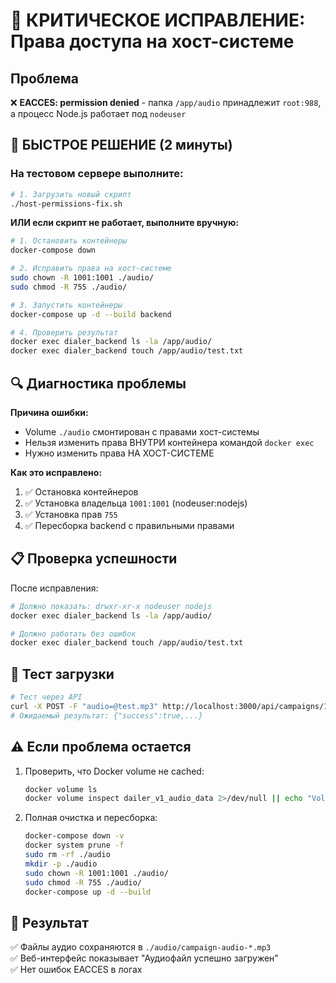 # 🚨 КРИТИЧЕСКОЕ ИСПРАВЛЕНИЕ: Права доступа на хост-системе

## Проблема
❌ **EACCES: permission denied** - папка `/app/audio` принадлежит `root:988`, а процесс Node.js работает под `nodeuser`

## 🚀 БЫСТРОЕ РЕШЕНИЕ (2 минуты)

### На тестовом сервере выполните:

```bash
# 1. Загрузить новый скрипт
./host-permissions-fix.sh
```

**ИЛИ если скрипт не работает, выполните вручную:**

```bash
# 1. Остановить контейнеры
docker-compose down

# 2. Исправить права на хост-системе
sudo chown -R 1001:1001 ./audio/
sudo chmod -R 755 ./audio/

# 3. Запустить контейнеры
docker-compose up -d --build backend

# 4. Проверить результат
docker exec dialer_backend ls -la /app/audio/
docker exec dialer_backend touch /app/audio/test.txt
```

## 🔍 Диагностика проблемы

**Причина ошибки:**
- Volume `./audio` смонтирован с правами хост-системы
- Нельзя изменить права ВНУТРИ контейнера командой `docker exec`
- Нужно изменить права НА ХОСТ-СИСТЕМЕ

**Как это исправлено:**
1. ✅ Остановка контейнеров
2. ✅ Установка владельца `1001:1001` (nodeuser:nodejs)
3. ✅ Установка прав `755`
4. ✅ Пересборка backend с правильными правами

## 📋 Проверка успешности

После исправления:
```bash
# Должно показать: drwxr-xr-x nodeuser nodejs
docker exec dialer_backend ls -la /app/audio/

# Должно работать без ошибок
docker exec dialer_backend touch /app/audio/test.txt
```

## 🧪 Тест загрузки

```bash
# Тест через API
curl -X POST -F "audio=@test.mp3" http://localhost:3000/api/campaigns/1/audio
# Ожидаемый результат: {"success":true,...}
```

## ⚠️ Если проблема остается

1. Проверить, что Docker volume не cached:
   ```bash
   docker volume ls
   docker volume inspect dailer_v1_audio_data 2>/dev/null || echo "Volume не найден"
   ```

2. Полная очистка и пересборка:
   ```bash
   docker-compose down -v
   docker system prune -f
   sudo rm -rf ./audio
   mkdir -p ./audio
   sudo chown -R 1001:1001 ./audio/
   sudo chmod -R 755 ./audio/
   docker-compose up -d --build
   ```

## 🎯 Результат

✅ Файлы аудио сохраняются в `./audio/campaign-audio-*.mp3`  
✅ Веб-интерфейс показывает "Аудиофайл успешно загружен"  
✅ Нет ошибок EACCES в логах 